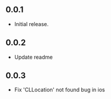## 0.0.1

*  Initial release.

## 0.0.2

*  Update readme

## 0.0.3

*  Fix 'CLLocation' not found bug in ios
